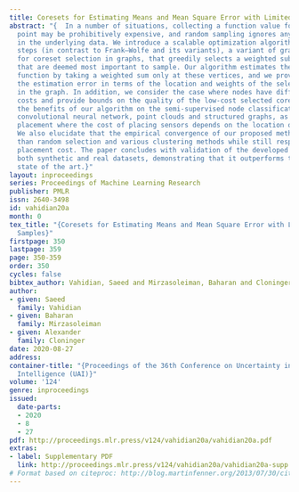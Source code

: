 ```yaml
---
title: Coresets for Estimating Means and Mean Square Error with Limited Greedy Samples
abstract: "{  In a number of situations, collecting a function value for every data
  point may be prohibitively expensive, and random sampling ignores any structure
  in the underlying data. We introduce a scalable optimization algorithm with no correction
  steps (in contrast to Frank–Wolfe and its variants), a variant of gradient ascent
  for coreset selection in graphs, that greedily selects a weighted subset of vertices
  that are deemed most important to sample. Our algorithm estimates the mean of the
  function by taking a weighted sum only at these vertices, and we provably bound
  the estimation error in terms of the location and weights of the selected vertices
  in the graph. In addition, we consider the case where nodes have different selection
  costs and provide bounds on the quality of the low-cost selected coresets. We demonstrate
  the benefits of our algorithm on the semi-supervised node classification of graph
  convolutional neural network, point clouds and structured graphs, as well as sensor
  placement where the cost of placing sensors depends on the location of the placement.
  We also elucidate that the empirical convergence of our proposed method is faster
  than random selection and various clustering methods while still respecting sensor
  placement cost. The paper concludes with validation of the developed algorithm on
  both synthetic and real datasets, demonstrating that it outperforms the current
  state of the art.}"
layout: inproceedings
series: Proceedings of Machine Learning Research
publisher: PMLR
issn: 2640-3498
id: vahidian20a
month: 0
tex_title: "{Coresets for Estimating Means and Mean Square Error with Limited Greedy
  Samples}"
firstpage: 350
lastpage: 359
page: 350-359
order: 350
cycles: false
bibtex_author: Vahidian, Saeed and Mirzasoleiman, Baharan and Cloninger, Alexander
author:
- given: Saeed
  family: Vahidian
- given: Baharan
  family: Mirzasoleiman
- given: Alexander
  family: Cloninger
date: 2020-08-27
address: 
container-title: "{Proceedings of the 36th Conference on Uncertainty in Artificial
  Intelligence (UAI)}"
volume: '124'
genre: inproceedings
issued:
  date-parts:
  - 2020
  - 8
  - 27
pdf: http://proceedings.mlr.press/v124/vahidian20a/vahidian20a.pdf
extras:
- label: Supplementary PDF
  link: http://proceedings.mlr.press/v124/vahidian20a/vahidian20a-supp.pdf
# Format based on citeproc: http://blog.martinfenner.org/2013/07/30/citeproc-yaml-for-bibliographies/
---
```

